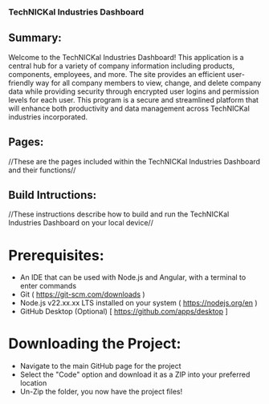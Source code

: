 ### TechNICKal Industries Dashboard

## Summary: 
Welcome to the TechNICKal Industries Dashboard! This application is a central hub for a variety of company information including products, components, employees, and more.
The site provides an efficient user-friendly way for all company members to view, change, and delete company data while providing security through encrypted user logins and permission levels for each user.
This program is a secure and streamlined platform that will enhance both productivity and data management across TechNICKal industries incorporated.

## Pages:
//These are the pages included within the TechNICKal Industries Dashboard and their functions//

## Build Intructions:
//These instructions describe how to build and run the TechNICKal Industries Dashboard on your local device//

# Prerequisites:
- An IDE that can be used with Node.js and Angular, with a terminal to enter commands
- Git ( https://git-scm.com/downloads )
- Node.js v22.xx.xx LTS installed on your system ( https://nodejs.org/en )
- GitHub Desktop (Optional) [ https://github.com/apps/desktop ]

# Downloading the Project:
- Navigate to the main GitHub page for the project
- Select the "Code" option and download it as a ZIP into your preferred location
- Un-Zip the folder, you now have the project files!

  
